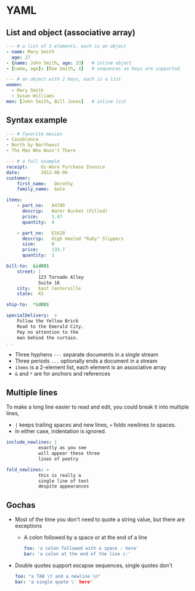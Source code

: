 # YAML

## List and object (associative array)

```yaml
--- # a list of 3 elements, each is an object
- name: Mary Smith
  age: 27
- {name: John Smith, age: 33}   # inline object
- [name, age]: [Rae Smith, 4]   # sequences as keys are supported

--- # an object with 2 keys, each is a list
women:
  - Mary Smith
  - Susan Williams
men: [John Smith, Bill Jones]   # inline list
```

## Syntax example

```yaml
--- # favorite movies
- Casablanca
- North by Northwest
- The Man Who Wasn't There

--- # a full example
receipt:     Oz-Ware Purchase Invoice
date:        2012-08-06
customer:
    first_name:   Dorothy
    family_name:  Gale

items:
    - part_no:   A4786
      descrip:   Water Bucket (Filled)
      price:     1.47
      quantity:  4

    - part_no:   E1628
      descrip:   High Heeled "Ruby" Slippers
      size:      8
      price:     133.7
      quantity:  1

bill-to:  &id001
    street: |
            123 Tornado Alley
            Suite 16
    city:   East Centerville
    state:  KS

ship-to:  *id001

specialDelivery:  >
    Follow the Yellow Brick
    Road to the Emerald City.
    Pay no attention to the
    man behind the curtain.
...
```

- Three hyphens `---` separate documents in a single stream
- Three periods `...` optionally ends a document in a stream
- `items` is a 2-element list, each element is an associative array
- `&` and `*` are for anchors and references

## Multiple lines

To make a long line easier to read and edit, you could break it into multiple lines,

  - `|` keeps trailing spaces and new lines, `>` folds newlines to spaces.
  - In either case, indentation is ignored.

```yaml
include_newlines: |
            exactly as you see
            will appear these three
            lines of poetry

fold_newlines: >
            this is really a
            single line of text
            despite appearances
```


## Gochas

- Most of the time you don't need to quote a string value, but there are exceptions
  - A colon followed by a space or at the end of a line

    ```yaml
    foo: 'a colon followed with a space : here'
    bar: 'a colon at the end of the line c:'
    ```

- Double quotes support escapse sequences, single quotes don't

    ```yaml
    foo: "a TAB \t and a newline \n"
    bar: 'a single quote \' here'
    ```
